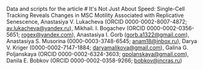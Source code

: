 Data and scripts for the article # It's Not Just About Speed: Single-Cell Tracking Reveals Changes in MSC Motility Associated with Replicative Senescence,
Anastasiya V. Lukacheva (ORCID 0000-0002-8007-4872; av.lukacheva@yandex.ru), Mikhail. I. Bogachev (ORCID 0000-0002-0356-5651; rogex@yandex.com), Anastasiya I. Gorb (gorb.a1322@gmail.com), Anastasiya S. Musorina (0000-0003-3748-6545; anam18@inbox.ru), Darya V. Kriger (0000-0002-7147-1884; daryamalikova@gmail.com), Galina G. Poljanskaya (ORCID 0000-0002-6324-3603; gpolanskaya@gmail.com), Danila E. Bobkov (ORCID 0000-0002-0358-9266; bobkov@incras.ru)
